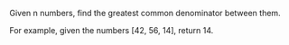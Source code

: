 Given n numbers, find the greatest common denominator between them.

For example, given the numbers [42, 56, 14], return 14.


